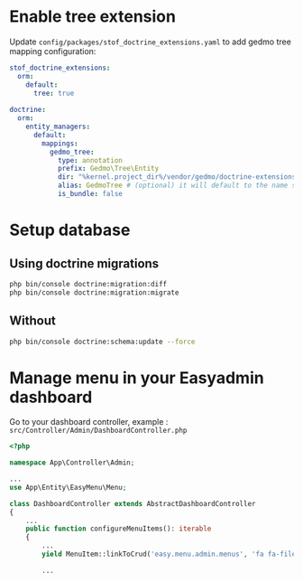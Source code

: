 # Enable tree extension

Update `config/packages/stof_doctrine_extensions.yaml` to add gedmo tree mapping configuration:

``` yaml
stof_doctrine_extensions:
  orm:
    default:
      tree: true
      
doctrine:
  orm:
    entity_managers:
      default:
        mappings:
          gedmo_tree:
            type: annotation
            prefix: Gedmo\Tree\Entity
            dir: "%kernel.project_dir%/vendor/gedmo/doctrine-extensions/src/Tree/Entity"
            alias: GedmoTree # (optional) it will default to the name set for the mapping
            is_bundle: false
```

# Setup database

## Using doctrine migrations

```bash
php bin/console doctrine:migration:diff
php bin/console doctrine:migration:migrate
```

## Without

```bash
php bin/console doctrine:schema:update --force
```

# Manage menu in your Easyadmin dashboard

Go to your dashboard controller, example : `src/Controller/Admin/DashboardController.php`

```php
<?php

namespace App\Controller\Admin;

...
use App\Entity\EasyMenu\Menu;

class DashboardController extends AbstractDashboardController
{
    ...
    public function configureMenuItems(): iterable
    {
        ...
        yield MenuItem::linkToCrud('easy.menu.admin.menus', 'fa fa-file-alt', Menu::class);

        ...
```
